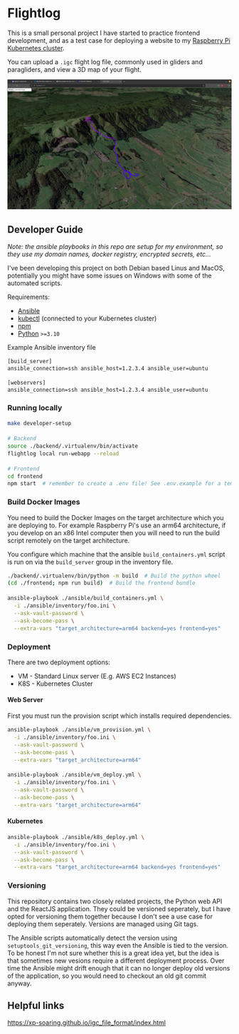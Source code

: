 # Flightlog

This is a small personal project I have started to practice frontend development, and as a test case for deploying a website to my [Raspberry Pi Kubernetes cluster](https://github.com/millarcalder/k3s_rp4_cluster).

You can upload a `.igc` flight log file, commonly used in gliders and paragliders, and view a 3D map of your flight.

![Screenshot](screenshot.png)

## Developer Guide

*Note: the ansible playbooks in this repo are setup for my environment, so they use my domain names, docker registry, encrypted secrets, etc...*

I've been developing this project on both Debian based Linus and MacOS, potentially you might have some issues on Windows with some of the automated scripts.

Requirements:
  - [Ansible](https://www.ansible.com/)
  - [kubectl](https://kubernetes.io/docs/reference/kubectl/kubectl/) (connected to your Kubernetes cluster)
  - [npm](https://www.npmjs.com/)
  - [Python](https://www.python.org/) `>=3.10`

Example Ansible inventory file

```
[build_server]
ansible_connection=ssh ansible_host=1.2.3.4 ansible_user=ubuntu

[webservers]
ansible_connection=ssh ansible_host=1.2.3.4 ansible_user=ubuntu
```

### Running locally

```bash
make developer-setup

# Backend
source ./backend/.virtualenv/bin/activate
flightlog local run-webapp --reload

# Frontend
cd frontend
npm start  # remember to create a .env file! See .env.example for a template
```

### Build Docker Images

You need to build the Docker Images on the target architecture which you are deploying to. For example Raspberry Pi's use an arm64 architecture, if you develop on an x86 Intel computer then you will need to run the build script remotely on the target architecture.

You configure which machine that the ansible `build_containers.yml` script is run on via the `build_server` group in the inventory file.

```bash
./backend/.virtualenv/bin/python -m build  # Build the python wheel
(cd ./frontend; npm run build)  # Build the frontend bundle

ansible-playbook ./ansible/build_containers.yml \
  -i ./ansible/inventory/foo.ini \
  --ask-vault-password \
  --ask-become-pass \
  --extra-vars "target_architecture=arm64 backend=yes frontend=yes"
```

### Deployment

There are two deployment options:
  - VM - Standard Linux server (E.g. AWS EC2 Instances)
  - K8S - Kubernetes Cluster

#### Web Server

First you must run the provision script which installs required dependencies.

```bash
ansible-playbook ./ansible/vm_provision.yml \
  -i ./ansible/inventory/foo.ini \
  --ask-vault-password \
  --ask-become-pass \
  --extra-vars "target_architecture=arm64"

ansible-playbook ./ansible/vm_deploy.yml \
  -i ./ansible/inventory/foo.ini \
  --ask-vault-password \
  --ask-become-pass \
  --extra-vars "target_architecture=arm64"
```

#### Kubernetes

```bash
ansible-playbook ./ansible/k8s_deploy.yml \
  -i ./ansible/inventory/foo.ini \
  --ask-vault-password \
  --ask-become-pass \
  --extra-vars "target_architecture=arm64 backend=yes frontend=yes"
```

### Versioning

This repository contains two closely related projects, the Python web API and the ReactJS application. They could be versioned seperately, but I have opted for versioning them together because I don't see a use case for deploying them seperately. Versions are managed using Git tags.

The Ansible scripts automatically detect the version using `setuptools_git_versioning`, this way even the Ansible is tied to the version. To be honest I'm not sure whether this is a great idea yet, but the idea is that sometimes new vesions require a different deployment process. Over time the Ansible might drift enough that it can no longer deploy old versions of the application, so you would need to checkout an old git commit anyway.

## Helpful links

https://xp-soaring.github.io/igc_file_format/index.html
